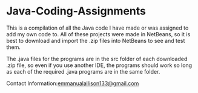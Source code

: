 # Java-Coding-Assignments
This is a compilation of all the Java code I have made or was assigned to add my own code to.
All of these projects were made in NetBeans, so it is best to download and import the .zip files into NetBeans to see and test them.

The .java files for the programs are in the src folder of each downloaded .zip file, so even if you use another IDE, the programs should work so long as each of the required .java programs are in the same folder.

Contact Information:emmanualallison133@gmail.com
